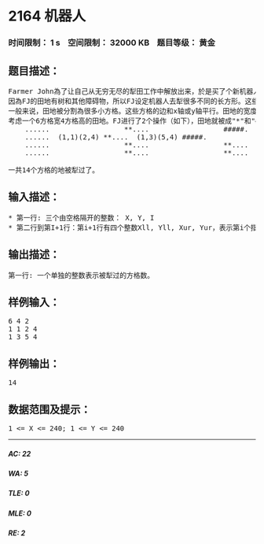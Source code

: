 # 2164 机器人   
### 时间限制： 1 s&nbsp;&nbsp;&nbsp;&nbsp;空间限制： 32000 KB&nbsp;&nbsp;&nbsp;&nbsp;题目等级： 黄金  
## 题目描述：  

<pre>
Farmer John為了让自己从无穷无尽的犁田工作中解放出来，於是买了个新机器人帮助他犁田。这个机器人可以完成犁田的任务，可惜有一个小小的缺点：这个犁田机器人一次只能犁一个边的长度是整数的长方形的田地。
因為FJ的田地有树和其他障碍物，所以FJ设定机器人去犁很多不同的长方形。这些长方形允许重叠。他给机器人下了P个指令，每个指令包含一个要犁长方形的地。这片田地由长方形的左下角和右上角坐标决定。他很好奇最后到底有多少个方格的地被犁过了。
一般来说，田地被分割為很多小方格。这些方格的边和x轴或y轴平行。田地的宽度為X个方格，高度為Y个方格 . FJ执行了I (1 <= I <= 200)个指令，每个指令包含4个整数：Xll, Yll, Xur, Yur (1 <= Xll <=Xur; Xll <= Xur <=X; 1 <= Yll <= Yur; Yll <= Yur <= Y), 分别是要犁的长方形的左下角坐标和右上角坐标。机器人会犁所有的横坐标在Xll..Xur并且纵坐标Yll..Yur范围内的所有方格的地。可能这个长方形会比你想像的多一行一列（就是说从第Xll列到第Xur列一共有Xur - Xll + 1列而不是Xur - Xll列）。
考虑一个6方格宽4方格高的田地。FJ进行了2个操作（如下），田地就被成"*"和"#"了。虽然一般被犁过的地看起来都是一样的。但是标成"#"可以更清晰地看出最近一次被犁的长方形。
    ......                  **....                  #####.
    ......  (1,1)(2,4) **....  (1,3)(5,4) #####.
    ......                  **....                  **....
    ......                  **....                  **....
  
一共14个方格的地被犁过了。
</pre>
  
  
## 输入描述：  

<pre>
* 第一行: 三个由空格隔开的整数： X, Y, I
* 第二行到第I+1行：第i+1行有四个整数Xll, Yll, Xur, Yur，表示第i个指令。
</pre>
  
  
## 输出描述：  

<pre>
第一行: 一个单独的整数表示被犁过的方格数。
</pre>
  
  
## 样例输入：  

<pre>
6 4 2  
1 1 2 4  
1 3 5 4
</pre>
  
  
## 样例输出：  

<pre>
14
</pre>
  
  
## 数据范围及提示：  

<pre>
1 <= X <= 240; 1 <= Y <= 240
</pre>
  
  
***  

##### AC: 22  
##### WA: 5  
##### TLE: 0  
##### MLE: 0  
##### RE: 2  
